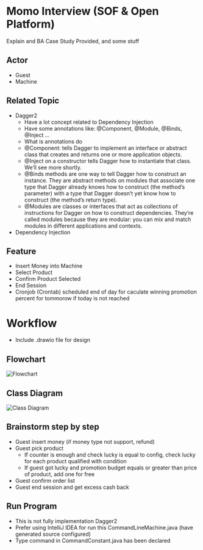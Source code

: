 # Momo Interview (SOF & Open Platform)
Explain and BA Case Study Provided, and some stuff

## Actor
- Guest
- Machine

## Related Topic
- Dagger2
  + Have a lot concept related to Dependency Injection
  + Have some annotations like: @Component, @Module, @Binds, @Inject ...
  + What is annotations do
  + @Component: tells Dagger to implement an interface or abstract class that creates and returns one or more application objects.
  + @Inject on a constructor tells Dagger how to instantiate that class. We’ll see more shortly.
  + @Binds methods are one way to tell Dagger how to construct an instance. They are abstract methods on modules that associate one type that Dagger already knows how to construct (the method’s parameter) with a type that Dagger doesn’t yet know how to construct (the method’s return type).
  + @Modules are classes or interfaces that act as collections of instructions for Dagger on how to construct dependencies. They’re called modules because they are modular: you can mix and match modules in different applications and contexts.
- Dependency Injection

## Feature
- Insert Money into Machine
- Select Product
- Confirm Product Selected
- End Session
- Cronjob (Crontab) scheduled end of day for caculate winning promotion percent for tommorow if today is not reached

# Workflow
- Include .drawio file for design

## Flowchart
![Flowchart](https://github.com/thehaung/momo-interview/blob/master/Flowchart.png)

## Class Diagram
![Class Diagram](https://github.com/thehaung/momo-interview/blob/master/ClassDiagram.png)

## Brainstorm step by step
- Guest insert money (if money type not support, refund)
- Guest pick product
  + If counter is enough and check lucky is equal to config, check lucky for each product qualified with condition
  + If guest got lucky and promotion budget equals or greater than price of product, add one for free
- Guest confirm order list
- Guest end session and get excess cash back
 
## Run Program
- This is not fully implementation Dagger2
- Prefer using IntelliJ IDEA for run this CommandLineMachine.java (have generated source configured)
- Type command in CommandConstant.java has been declared